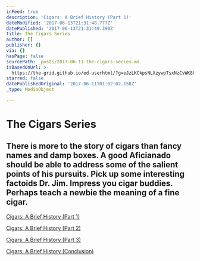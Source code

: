 ```yaml
---
inFeed: true
description: 'Cigars: A Brief History (Part 1)'
dateModified: '2017-06-13T21:31:48.777Z'
datePublished: '2017-06-13T21:31:49.390Z'
title: The Cigars Series
author: []
publisher: {}
via: {}
hasPage: false
sourcePath: _posts/2017-06-11-the-cigars-series.md
isBasedOnUrl: >-
  https://the-grid.github.io/ed-userhtml/?g=eJzLKCkpsNLXzywpTsxNzCvWK88vyknRT85MTywq1k3UTSrKTE3TzcgsLskvqtQtSCwq0TUEAPG_Evs
starred: false
datePublishedOriginal: '2017-06-11T01:02:02.158Z'
_type: MediaObject

---
```

# The Cigars Series

## There is more to the story of cigars than fancy names and damp boxes. A good Aficianado should be able to address some of the salient points of his pursuits. Pick up some interesting factoids Dr. Jim. Impress you cigar buddies. Perhaps teach a newbie the meaning of a fine cigar. 

[Cigars: A Brief History (Part 1)][0]

[Cigars: A Brief History (Part 2)][1]

[Cigars: A Brief History (Part 3)][2]

[Cigars: A Brief History (Conclusion)][3]

[0]: http://itsamans.world/cigars-a-brief-history-part-1
[1]: http://itsamans.world/cigars-a-brief-history-part-2
[2]: http://itsamans.world/cigars-a-brief-history-part-3
[3]: http://itsamans.world/cigars-a-brief-history-conclusion